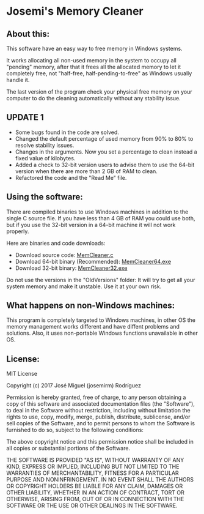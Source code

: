 # Josemi's Memory Cleaner
## About this:
This software have an easy way to free memory in Windows systems.

It works allocating all non-used memory in the system to occupy all "pending" memory, after that it frees all the allocated memory to let it completely free, not "half-free, half-pending-to-free" as Windows usually handle it.

The last version of the program check your physical free memory on your computer to do the cleaning automatically without any stability issue.

## UPDATE 1
* Some bugs found in the code are solved.
* Changed the default percentage of used memory from 90% to 80% to resolve stability issues.
* Changes in the arguments. Now you set a percentage to clean instead a fixed value of kilobytes.
* Added a check to 32-bit version users to advise them to use the 64-bit version when there are more than 2 GB of RAM to clean.
* Refactored the code and the "Read Me" file.

## Using the software:
There are compiled binaries to use Windows machines in addition to the single C source file. If you have less than 4 GB of RAM you could use both, but if you use the 32-bit version in a 64-bit machine it will not work properly.

Here are binaries and code downloads:

* Download source code: [MemCleaner.c](https://github.com/josemirm/MemoryCleaner/raw/master/MemCleaner.c)
* Download 64-bit binary (Recommended): [MemCleaner64.exe](https://github.com/josemirm/MemoryCleaner/raw/master/MemCleaner64.exe)
* Download 32-bit binary: [MemCleaner32.exe](https://github.com/josemirm/MemoryCleaner/raw/master/MemCleaner32.exe)

Do not use the versions in the "OldVersions" folder: It will try to get all your system memory and make it unstable. Use it at your own risk.

## What happens on non-Windows machines:
This program is completely targeted to Windows machines, in other OS the memory management works different and have diffent problems and solutions. Also, it uses non-portable Windows functions unavailable in other OS.

## License:

MIT License

Copyright (c) 2017 José Miguel (josemirm) Rodríguez

Permission is hereby granted, free of charge, to any person obtaining a copy
of this software and associated documentation files (the "Software"), to deal
in the Software without restriction, including without limitation the rights
to use, copy, modify, merge, publish, distribute, sublicense, and/or sell
copies of the Software, and to permit persons to whom the Software is
furnished to do so, subject to the following conditions:

The above copyright notice and this permission notice shall be included in all
copies or substantial portions of the Software.

THE SOFTWARE IS PROVIDED "AS IS", WITHOUT WARRANTY OF ANY KIND, EXPRESS OR
IMPLIED, INCLUDING BUT NOT LIMITED TO THE WARRANTIES OF MERCHANTABILITY,
FITNESS FOR A PARTICULAR PURPOSE AND NONINFRINGEMENT. IN NO EVENT SHALL THE
AUTHORS OR COPYRIGHT HOLDERS BE LIABLE FOR ANY CLAIM, DAMAGES OR OTHER
LIABILITY, WHETHER IN AN ACTION OF CONTRACT, TORT OR OTHERWISE, ARISING FROM,
OUT OF OR IN CONNECTION WITH THE SOFTWARE OR THE USE OR OTHER DEALINGS IN THE
SOFTWARE.
